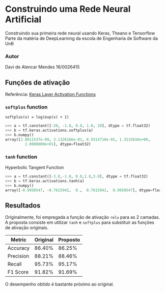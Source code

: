 # Construindo uma Rede Neural Artificial

Construindo sua primeira rede neural usando Keras, Theano e Tensorflow
Parte da matéria de DeepLearning da escola de Engenharia de Software da UnB

### Autor
Davi de Alencar Mendes
16/0026415

## Funções de ativação
Referência: [Keras Layer Activation Functions](https://keras.io/api/layers/activations/)

### `softplus` function
`softplus(x) = log(exp(x) + 1)`

```python
>>> a = tf.constant([-20, -1.0, 0.0, 1.0, 20], dtype = tf.float32)
>>> b = tf.keras.activations.softplus(a)
>>> b.numpy()
array([2.0611537e-09, 3.1326166e-01, 6.9314718e-01, 1.3132616e+00,
         2.0000000e+01], dtype=float32)
```

### `tanh` function
Hyperbolic Tangent Function
```python
>>> a = tf.constant([-3.0,-1.0, 0.0,1.0,3.0], dtype = tf.float32)
>>> b = tf.keras.activations.tanh(a)
>>> b.numpy()
array([-0.9950547, -0.7615942,  0.,  0.7615942,  0.9950547], dtype=float32)
```

## Resultados

Originalmente, foi empregada a função de ativação `relu` para as 2 camadas. A proposta consiste em
utilizar `tanh` e `softplus` para substituir as funções de ativação originais.

| Metric    | Original | Proposto |
|-----------|----------|----------|
| Accuracy  | 86.40%   | 86.25%   |
| Precision | 88.21%   | 88.46%   |
| Recall    | 95.73%   | 95.17%   |
| F1 Score  | 91.82%   | 91.69%   |

O desempenho obtido é bastante próximo ao original.
